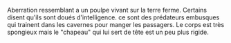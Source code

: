 Aberration ressemblant a un poulpe vivant sur la terre ferme. Certains disent qu'ils sont doués d'intelligence. ce sont des prédateurs embusques qui trainent dans les cavernes pour manger les passagers.
Le corps est très spongieux mais le "chapeau" qui lui sert de tête est un peu plus rigide.
